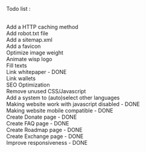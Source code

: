 Todo list : <br />
<br />

Add a HTTP caching method <br />
Add robot.txt file <br />
Add a sitemap.xml <br />
Add a favicon <br />
Optimize image weight <br />
Animate wisp logo <br />
Fill texts <br />
Link whitepaper - DONE <br />
Link wallets <br />
SEO Optimization <br />
Remove unused CSS/Javascript <br />
Add a system to (auto)select other languages <br />
Making website work with javascript disabled - DONE<br />
Making website mobile compatible - DONE <br />
Create Donate page - DONE <br />
Create FAQ page - DONE <br />
Create Roadmap page - DONE <br />
Create Exchange page - DONE <br />
Improve responsiveness - DONE <br />
